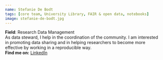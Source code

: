 ```yaml
---
name: Stefanie De Bodt
tags: [core team, University Library, FAIR & open data, notebooks]
image: stefanie-de-bodt.jpg
---
```


**Field**: Research Data Management  
As data steward, I help in the coordination of the community. I am interested in promoting data sharing and in helping researchers to become more effective by working in a reproducible way.  
**Find me on:** [LinkedIn](https://www.linkedin.com/in/stefanie-de-bodt-bba9ab2/)
